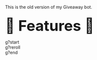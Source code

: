 This is the old version of my Giveaway bot.

<h3><font size="10">🎉 Features 🎉</font></h3>

g?start <br>
g?reroll<br>
g?end<br>
